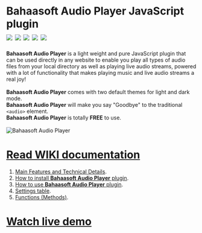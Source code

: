 Bahaasoft Audio Player JavaScript plugin<br>
![](https://img.shields.io/badge/Bahaasoft-AudioPlayer-red)
![](https://img.shields.io/badge/version-22.08.13-blue) 
![](https://img.shields.io/badge/-JavaScript%20plugin-099)
![](https://img.shields.io/badge/Price-Free-success)
![](https://img.shields.io/github/license/Bahaa-Sobhy/BahaasoftAudioPlayer) 
========================================

**Bahaasoft Audio Player** is a light weight and pure JavaScript plugin that can be used directly in any website to enable you play all types of audio files from your local directory as well as playing live audio streams, powered with a lot of functionality that makes playing music and live audio streams a real joy!
<br>
<br>
**Bahaasoft Audio Player** comes with two default themes for light and dark mode.
<br>
**Bahaasoft Audio Player** will make you say "Goodbye" to the traditional `<audio>` element.
<br>
**Bahaasoft Audio Player** is totally **FREE** to use.
<br>
<br>
![Bahaasoft Audio Player](https://bahaasoft.bahaa-sobhy.com/plugins/javascript/Bahaasoft_audio_player/imgs/Bahaasoft_Audio_Player_1600_x_1600px.jpg)
<br>


# [Read WIKI documentation](https://github.com/Bahaa-Sobhy/BahaasoftAudioPlayer/wiki)

01. [Main Features and Technical Details](https://github.com/Bahaa-Sobhy/BahaasoftAudioPlayer/wiki/Main-Features-and-Technical-Details).
02. [How to install **Bahaasoft Audio Player** plugin](https://github.com/Bahaa-Sobhy/BahaasoftAudioPlayer/wiki/How-to-install-Bahaasoft-Audio-Player-plugin).
03. [How to use **Bahaasoft Audio Player** plugin](https://github.com/Bahaa-Sobhy/BahaasoftAudioPlayer/wiki/How-to-use-Bahaasoft-Audio-Player-plugin).
04. [Settings table](https://github.com/Bahaa-Sobhy/BahaasoftAudioPlayer/wiki/Settings).
05. [Functions (Methods)](https://github.com/Bahaa-Sobhy/BahaasoftAudioPlayer/wiki/Function-(Methods)).



# [Watch live demo](http://bahaasoft.bahaa-sobhy.com/plugins/javascript/Bahaasoft_audio_player/)
